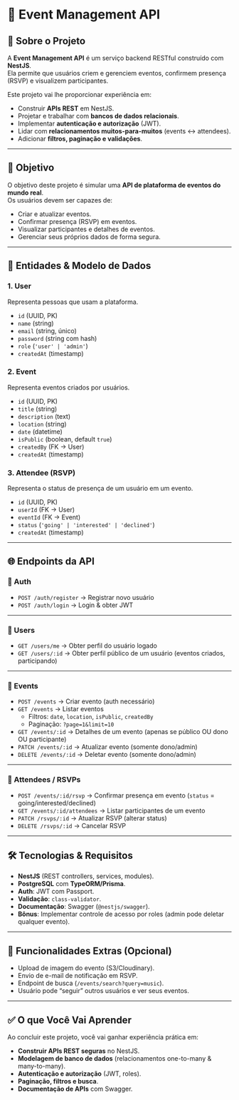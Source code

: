 
# 🎉 Event Management API

## 📖 Sobre o Projeto
A **Event Management API** é um serviço backend RESTful construído com **NestJS**.  
Ela permite que usuários criem e gerenciem eventos, confirmem presença (RSVP) e visualizem participantes.  

Este projeto vai lhe proporcionar experiência em:
- Construir **APIs REST** em NestJS.  
- Projetar e trabalhar com **bancos de dados relacionais**.  
- Implementar **autenticação e autorização** (JWT).  
- Lidar com **relacionamentos muitos-para-muitos** (events ↔ attendees).  
- Adicionar **filtros, paginação e validações**.  

---

## 🎯 Objetivo
O objetivo deste projeto é simular uma **API de plataforma de eventos do mundo real**.  
Os usuários devem ser capazes de:
- Criar e atualizar eventos.  
- Confirmar presença (RSVP) em eventos.  
- Visualizar participantes e detalhes de eventos.  
- Gerenciar seus próprios dados de forma segura.  

---

## 📂 Entidades & Modelo de Dados

### 1. **User**
Representa pessoas que usam a plataforma.  
- `id` (UUID, PK)  
- `name` (string)  
- `email` (string, único)  
- `password` (string com hash)  
- `role` (`'user' | 'admin'`)  
- `createdAt` (timestamp)  

### 2. **Event**
Representa eventos criados por usuários.  
- `id` (UUID, PK)  
- `title` (string)  
- `description` (text)  
- `location` (string)  
- `date` (datetime)  
- `isPublic` (boolean, default `true`)  
- `createdBy` (FK → User)  
- `createdAt` (timestamp)  

### 3. **Attendee (RSVP)**
Representa o status de presença de um usuário em um evento.  
- `id` (UUID, PK)  
- `userId` (FK → User)  
- `eventId` (FK → Event)  
- `status` (`'going' | 'interested' | 'declined'`)  
- `createdAt` (timestamp)  

---

## 🌐 Endpoints da API

### 🔑 Auth
- `POST /auth/register` → Registrar novo usuário  
- `POST /auth/login` → Login & obter JWT  

---

### 👤 Users
- `GET /users/me` → Obter perfil do usuário logado  
- `GET /users/:id` → Obter perfil público de um usuário (eventos criados, participando)  

---

### 🎉 Events
- `POST /events` → Criar evento (auth necessário)  
- `GET /events` → Listar eventos  
  - Filtros: `date`, `location`, `isPublic`, `createdBy`  
  - Paginação: `?page=1&limit=10`  
- `GET /events/:id` → Detalhes de um evento (apenas se público OU dono OU participante)  
- `PATCH /events/:id` → Atualizar evento (somente dono/admin)  
- `DELETE /events/:id` → Deletar evento (somente dono/admin)  

---

### 🙋 Attendees / RSVPs
- `POST /events/:id/rsvp` → Confirmar presença em evento (`status` = going/interested/declined)  
- `GET /events/:id/attendees` → Listar participantes de um evento  
- `PATCH /rsvps/:id` → Atualizar RSVP (alterar status)  
- `DELETE /rsvps/:id` → Cancelar RSVP  

---

## 🛠️ Tecnologias & Requisitos
- **NestJS** (REST controllers, services, modules).  
- **PostgreSQL** com **TypeORM/Prisma**.  
- **Auth**: JWT com Passport.  
- **Validação**: `class-validator`.  
- **Documentação**: Swagger (`@nestjs/swagger`).  
- **Bônus**: Implementar controle de acesso por roles (admin pode deletar qualquer evento).  

---

## 🚀 Funcionalidades Extras (Opcional)
- Upload de imagem do evento (S3/Cloudinary).  
- Envio de e-mail de notificação em RSVP.  
- Endpoint de busca (`/events/search?query=music`).  
- Usuário pode “seguir” outros usuários e ver seus eventos.  

---

## ✅ O que Você Vai Aprender
Ao concluir este projeto, você vai ganhar experiência prática em:  
- **Construir APIs REST seguras** no NestJS.  
- **Modelagem de banco de dados** (relacionamentos one-to-many & many-to-many).  
- **Autenticação e autorização** (JWT, roles).  
- **Paginação, filtros e busca**.  
- **Documentação de APIs** com Swagger.  
